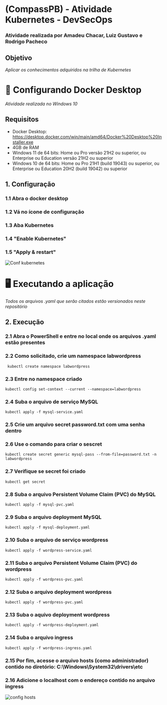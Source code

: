 # (CompassPB) - Atividade Kubernetes - DevSecOps
### Atividade realizada por Amadeu Chacar, Luiz Gustavo e Rodrigo Pacheco

## Objetivo
*Aplicar os conhecimentos adquiridos na trilha de Kubernetes*

# 🔨 Configurando Docker Desktop 
*Atividade realizada no Windows 10*

## Requisitos
- Docker Desktop: https://desktop.docker.com/win/main/amd64/Docker%20Desktop%20Installer.exe
- 4GB de RAM
- Windows 11 de 64 bits: Home ou Pro versão 21H2 ou superior, ou Enterprise ou Education versão 21H2 ou superior
- Windows 10 de 64 bits: Home ou Pro 21H1 (build 19043) ou superior, ou Enterprise ou Education 20H2 (build 19042) ou superior

## 1. Configuração
### 1.1 Abra o docker desktop 
### 1.2 Vá no ícone de configuração
### 1.3 Aba Kubernetes 
### 1.4 "Enable Kubernetes"
### 1.5 "Apply & restart"
![Conf kubernetes](https://user-images.githubusercontent.com/91745101/203157780-e1f68a61-ab98-49fe-b812-87221d655718.png)

# 🖥 Executando a aplicação 
*Todos os arquivos .yaml que serão citados estão versionados neste repositório*

## 2. Execução
### 2.1 Abra o PowerShell e entre no local onde os arquivos .yaml estão presentes
### 2.2 Como solicitado, crie um namespace labwordpress
```
 kubectl create namespace labwordpress
```  
### 2.3 Entre no namespace criado
```
kubectl config set-context --current --namespace=labwordpress
```  
### 2.4 Suba o arquivo de serviço MySQL 
```
kubectl apply -f mysql-service.yaml
```  
### 2.5 Crie um arquivo secret password.txt com uma senha dentro
### 2.6 Use o comando para criar o sescret
```
kubectl create secret generic mysql-pass --from-file=password.txt -n labwordpress
```  
### 2.7 Verifique se secret foi criado 
```
kubectl get secret
```  
### 2.8 Suba o arquivo Persistent Volume Claim (PVC) do MySQL
```
kubectl apply -f mysql-pvc.yaml
```  
### 2.9 Suba o arquivo deployment MySQL
```
kubectl apply -f mysql-deployment.yaml
```  
### 2.10 Suba o arquivo de serviço wordpress
```
kubectl apply -f wordpress-service.yaml
``` 
### 2.11 Suba o arquivo Persistent Volume Claim (PVC) do wordpress
```
kubectl apply -f wordpress-pvc.yaml
``` 
### 2.12 Suba o arquivo deployment wordpress
```
kubectl apply -f wordpress-pvc.yaml
``` 
### 2.13 Suba o aquivo deployment wordpress
```
kubectl apply -f wordpress-deployment.yaml
``` 
### 2.14 Suba o arquivo ingress
```
kubectl apply -f wordpress-ingress.yaml
``` 
### 2.15 Por fim, acesse o arquivo hosts (como administrador) contido no diretório: C:\Windows\System32\drivers\etc
### 2.16 Adicione o localhost com o endereço contido no arquivo ingress


![config hosts](https://user-images.githubusercontent.com/91745101/203161971-8761d83d-3884-47c2-b07f-e65054430c54.png)


 
 



